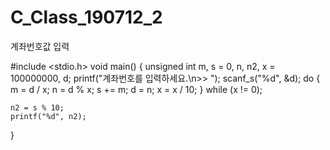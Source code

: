 # C_Class_190712_2
계좌번호값 입력


#include <stdio.h>
void main()
{
	unsigned int m, s = 0, n, n2, x = 100000000, d;
	printf("계좌번호를 입력하세요.\n>> ");
	scanf_s("%d", &d);
	do
	{
		m = d / x;
		n = d % x;
		s += m;
		d = n;
		x = x / 10;
	} while (x != 0);

	n2 = s % 10;
	printf("%d", n2);
}
